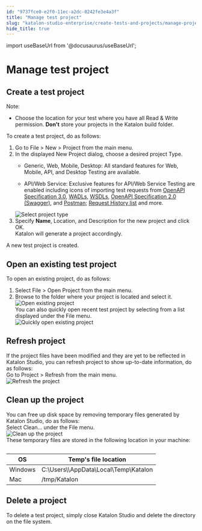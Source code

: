 ```yaml
---
id: "9737fce0-e2f0-11ec-a2dc-0242fe3e4a3f"
title: "Manage test project"
slug: "katalon-studio-enterprise/create-tests-and-projects/manage-projects/manage-test-project"
hide_title: true
---
```

import useBaseUrl from '@docusaurus/useBaseUrl';


# <a id="concept-696" class="anchor_top_offset"/><a id="ariaid-title1" class="anchor_top_offset"/>Manage test project


## <a id="task-1224" class="anchor_top_offset"/>Create a test project 

<section xmlns="http://www.w3.org/1999/xhtml" className="section context"><div className="note note note_note"><span className="note__title">Note:</span> <ul className="ul"><li className="li"><p className="p">Choose the location for your test where you have all Read &amp; Write permission. <strong className="ph b">Don't</strong> store your projects in the Katalon build folder.</p></li></ul></div>To create a test project, do as follows:</section> 
<ol xmlns="http://www.w3.org/1999/xhtml" className="ol steps"><li className="li step stepexpand"><span className="ph cmd">Go to  <span className="ph uicontrol">File</span> &gt;  <span className="ph uicontrol">New</span> &gt; <span className="ph uicontrol">Project</span> from the main menu.</span></li><li className="li step stepexpand"><span className="ph cmd">In the displayed <span className="ph uicontrol">New Project</span> dialog, choose a desired project <span className="ph uicontrol">Type</span>.</span><div className="itemgroup info"><ul className="ul"><li className="li"><span className="ph uicontrol">Generic</span>, <span className="ph uicontrol">Web</span>, <span className="ph uicontrol">Mobile</span>, <span className="ph uicontrol">Desktop</span>: All standard features for Web, Mobile, API, and Desktop Testing are available.</li><li className="li"><p className="p"><span className="ph uicontrol">API/Web Service</span>: Exclusive features for API/Web Service Testing are enabled including icons of importing test requests from <a className="xref" href="/docs/legacy/katalon-studio-enterprise/test-design/web-services-test-design/import-web-service-objects/import-rest-api-with-openapi-specification-3.0">OpenAPI Specification 3.0</a>, <a className="xref" href="/docs/legacy/katalon-studio-enterprise/test-design/web-services-test-design/import-web-service-objects/import-restful-requests-from-wadls">WADLs</a>, <a className="xref" href="/docs/legacy/katalon-studio-enterprise/test-design/web-services-test-design/import-web-service-objects/import-soap-requests-from-wsdls">WSDLs</a>, <a className="xref" href="/docs/legacy/katalon-studio-enterprise/test-design/web-services-test-design/import-web-service-objects/import-restful-requests-from-swagger-2.0">OpenAPI Specification 2.0 (Swagger)</a>, and <a className="xref" href="/docs/legacy/katalon-studio-enterprise/test-design/web-services-test-design/import-web-service-objects/import-web-service-requests-from-soapui">Postman</a>; <a className="xref" href="/docs/legacy/katalon-studio-enterprise/test-design/web-services-test-design/working-with-apiweb-services-project/request-history">Request History list</a> and more.</p></li></ul></div><div className="itemgroup info"><img className="image" width={500} src={useBaseUrl("/9753c240-e2f0-11ec-a2dc-0242fe3e4a3f.png")} alt="Select project type" /></div></li><li className="li step stepexpand"><span className="ph cmd">Specify <strong className="ph b"><span className="ph uicontrol">Name</span></strong>, <span className="ph uicontrol">Location</span>, and <span className="ph uicontrol">Description</span> for the new project and click <span className="ph uicontrol">OK</span>.</span><div className="itemgroup stepresult">Katalon will generate a project accordingly.</div></li></ol> 
<section xmlns="http://www.w3.org/1999/xhtml" className="section result">A new test project is created.</section> 

## <a id="task-7782" class="anchor_top_offset"/>Open an existing test project

<section xmlns="http://www.w3.org/1999/xhtml" className="section context">To open an existing project, do as follows:</section> 
<ol xmlns="http://www.w3.org/1999/xhtml" className="ol steps"><li className="li step stepexpand"><span className="ph cmd">Select <span className="ph uicontrol">File</span> &gt;  <span className="ph uicontrol">Open Project</span> from the main menu.</span></li><li className="li step stepexpand"><span className="ph cmd">Browse to the folder where your project is located and select it.</span><div className="itemgroup stepxmp"><img className="image" src={useBaseUrl("/975a7900-e2f0-11ec-a2dc-0242fe3e4a3f.png")} alt="Open existing project" /></div><div className="itemgroup info">You can also quickly open recent test project by selecting from a list displayed under the <span className="ph uicontrol">File</span> menu.</div><div className="itemgroup stepxmp"><img className="image" src={useBaseUrl("/97571da0-e2f0-11ec-a2dc-0242fe3e4a3f.png")} alt="Quickly open existing project" /></div></li></ol> 

## <a id="task-5108" class="anchor_top_offset"/>Refresh project

<section xmlns="http://www.w3.org/1999/xhtml" className="section context">If the project files have been modified and they are yet to be reflected in Katalon Studio, you can refresh project to show up-to-date information, do as follows:</section> 
<div xmlns="http://www.w3.org/1999/xhtml" className="li step p"><span className="ph cmd">Go to <span className="ph uicontrol">Project</span> &gt; <span className="ph uicontrol">Refresh</span> from the main menu.</span><div className="itemgroup stepxmp"><img className="image" src={useBaseUrl("/975d8640-e2f0-11ec-a2dc-0242fe3e4a3f.png")} alt="Refresh the project" /></div></div>

## <a id="task-7188" class="anchor_top_offset"/>Clean up the project

<section xmlns="http://www.w3.org/1999/xhtml" className="section context">You can free up disk space by removing temporary files generated by Katalon Studio, do as follows:</section> 
<div xmlns="http://www.w3.org/1999/xhtml" className="li step p"><span className="ph cmd">Select <span className="ph uicontrol">Clean...</span> under the <span className="ph uicontrol">File</span> menu.</span><div className="itemgroup info"><img className="image" src={useBaseUrl("/975066e0-e2f0-11ec-a2dc-0242fe3e4a3f.png")} alt="Clean up the project" /></div><div className="itemgroup info">These temporary files are stored in the following location in your machine:</div><div className="itemgroup info"><table className="table"><caption /><colgroup><col style={{width: '50%'}} /><col style={{width: '50%'}} /></colgroup><thead className="thead"><tr className><th className="entry anchor_top_offset" id="task-7188__entry__1">OS</th><th className="entry anchor_top_offset" id="task-7188__entry__2">Temp's file location</th></tr></thead><tbody className="tbody"><tr className><td className="entry" headers="task-7188__entry__1 task-7188__entry__2 ">Windows</td><td className="entry" headers="task-7188__entry__1 task-7188__entry__2 "><span className="ph">C:\Users\\AppData\Local\Temp\Katalon</span></td></tr><tr className><td className="entry" headers="task-7188__entry__1 task-7188__entry__2 ">Mac</td><td className="entry" headers="task-7188__entry__1 task-7188__entry__2 "><span className="ph">/tmp/Katalon</span></td></tr></tbody></table></div></div>

## <a id="task-8857" class="anchor_top_offset"/>Delete a project

<div xmlns="http://www.w3.org/1999/xhtml" className="li step p"><span className="ph cmd">To delete a test project, simply close Katalon Studio and delete the directory on the file system.</span></div>
